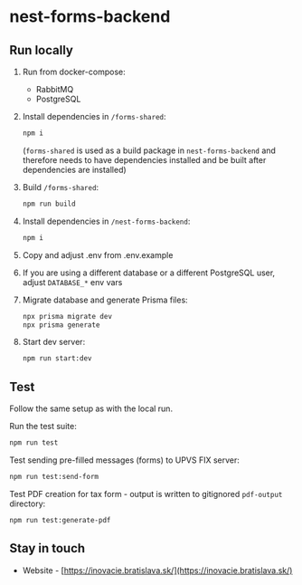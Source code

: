# nest-forms-backend

## Run locally

1. Run from docker-compose:
   - RabbitMQ
   - PostgreSQL

2. Install dependencies in `/forms-shared`:
   ```bash
   npm i
   ```
   (`forms-shared` is used as a build package in `nest-forms-backend` and therefore needs to have dependencies installed and be built after dependencies are installed)

3. Build `/forms-shared`:
   ```bash
   npm run build
   ```

4. Install dependencies in `/nest-forms-backend`:
   ```bash
   npm i
   ```

5. Copy and adjust .env from .env.example

6. If you are using a different database or a different PostgreSQL user, adjust `DATABASE_*` env vars

7. Migrate database and generate Prisma files:
   ```bash
   npx prisma migrate dev
   npx prisma generate
   ```

8. Start dev server:
   ```bash
   npm run start:dev
   ```

## Test

Follow the same setup as with the local run.

Run the test suite:
```bash
npm run test
```

Test sending pre-filled messages (forms) to UPVS FIX server:
```bash
npm run test:send-form
```

Test PDF creation for tax form - output is written to gitignored `pdf-output` directory:
```bash
npm run test:generate-pdf
```

## Stay in touch

- Website - [https://inovacie.bratislava.sk/](https://inovacie.bratislava.sk/)
